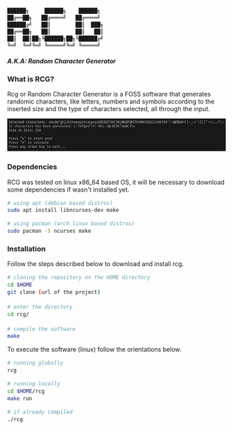 ```
██████╗     ██████╗    ██████╗
██╔══██╗   ██╔════╝   ██╔════╝
██████╔╝   ██║        ██║  ███╗
██╔══██╗   ██║        ██║   ██║
██║  ██║██╗╚██████╗██╗╚██████╔╝
╚═╝  ╚═╝╚═╝ ╚═════╝╚═╝ ╚═════╝
```

##### A.K.A: _Random Character Generator_

### What is RCG?
Rcg or Random Character Generator is a FOSS software that generates randomic characters, like letters,
numbers and symbols according to the inserted size and the type of characters selected, all through the input.

![rcg](assets/picture1.png)

### Dependencies
RCG was tested on linux x86_64 based OS, it will be necessary to download some dependencies if wasn't installed yet.

```sh
# using apt (debian based distros)
sudo apt install libncurses-dev make
```

```sh
# using pacman (arch linux based distros)
sudo pacman -S ncurses make
```

### Installation
Follow the steps described below to download and install rcg.

```sh
# cloning the repository on the HOME directory 
cd $HOME
git clone (url of the project)

# enter the directory
cd rcg/

# compile the software
make
```
To execute the software (linux) follow the orientations below.

```sh
# running globally
rcg
```

```sh
# running locally
cd $HOME/rcg
make run
```

```sh
# if already compiled
./rcg
```